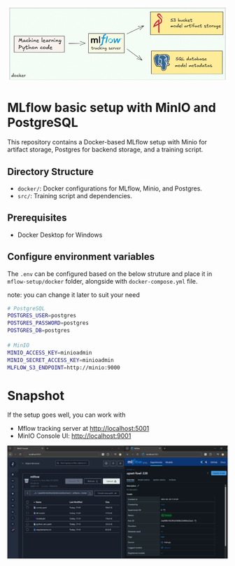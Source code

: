 ![Banner](./docs/banner.png)

# MLflow basic setup with MinIO and PostgreSQL

This repository contains a Docker-based MLflow setup with Minio for artifact storage, Postgres for backend storage, and a training script. 

## Directory Structure
- `docker/`: Docker configurations for MLflow, Minio, and Postgres.
- `src/`: Training script and dependencies.

## Prerequisites
- Docker Desktop for Windows

## Configure environment variables

The `.env` can be configured based on the below struture and place it in `mflow-setup/docker` folder, alongside with `docker-compose.yml` file.

note: you can change it later to suit your need

```bash
# PostgreSQL
POSTGRES_USER=postgres
POSTGRES_PASSWORD=postgres
POSTGRES_DB=postgres

# MinIO
MINIO_ACCESS_KEY=minioadmin
MINIO_SECRET_ACCESS_KEY=minioadmin
MLFLOW_S3_ENDPOINT=http://minio:9000
```

# Snapshot
If the setup goes well, you can work with 
- Mflow tracking server at [http://localhost:5001](http://localhost:5001)
- MinIO Console UI: [http://localhost:9001](http://localhost:9001)

![Screenshots](./docs/all.PNG)
